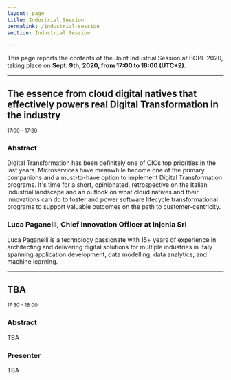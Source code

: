 ```yaml
---
layout: page
title: Industrial Session
permalink: /industrial-session
section: Industrial Session

---
```


This page reports the contents of the Joint Industrial Session at BOPL 2020, taking place on **Sept. 9th, 2020, from 17:00 to 18:00 (UTC+2)**.

---

<h2 id="injenia">The essence from cloud digital natives that effectively powers real Digital Transformation in the industry</h2>
<small>17:00 - 17:30</small>

<h3>Abstract</h3>

Digital Transformation has been definitely one of CIOs top priorities in the
last years. Microservices have meanwhile become one of the primary companions
and a must-to-have option to implement Digital Transformation programs. It's
time for a short, opinionated, retrospective on the Italian industrial landscape
and an outlook on what cloud natives and their innovations can do to foster and
power software lifecycle transformational programs to support valuable outcomes
on the path to customer-centricity.

### Luca Paganelli, Chief Innovation Officer at Injenia Srl

Luca Paganelli is a technology passionate with 15+ years of experience in
architecting and delivering digital solutions for multiple industries in Italy
spanning application development, data modelling, data analytics, and machine
learning.

---

## TBA
<small>17:30 - 18:00</small>

<h3>Abstract</h3>

TBA

### Presenter

TBA